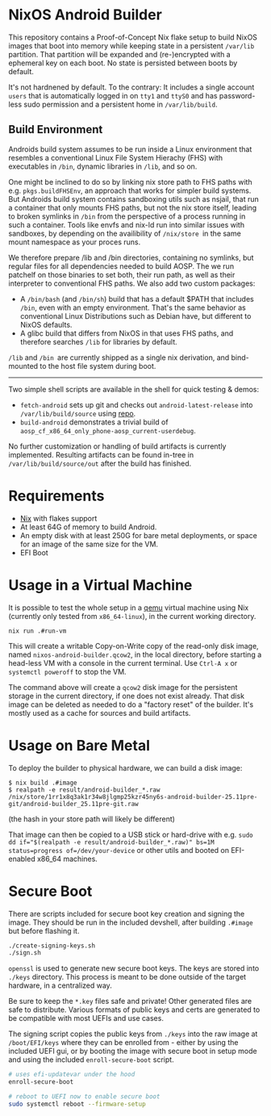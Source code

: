 # NixOS Android Builder

This repository contains a Proof-of-Concept Nix flake setup to build NixOS images that boot into memory while keeping state in a persistent `/var/lib` partition. That partition will be expanded and (re-)encrypted with
a ephemeral key on each boot. No state is persisted between boots by default.

It's not hardnened by default. To the contrary: It includes a single account `users` that is automatically logged in on `tty1` and `ttyS0` and has password-less sudo permission and a persistent home in `/var/lib/build`.

## Build Environment

Androids build system assumes to be run inside a Linux environment that resembles a conventional Linux File System Hierachy (FHS) with executables in `/bin`, dynamic libraries in `/lib`, and so on.

One might be inclined to do so by linking nix store path to FHS paths with e.g. `pkgs.buildFHSEnv`, an approach that works for simpler build systems. But Androids build system contains sandboxing utils such as nsjail, that run a container that only mounts FHS paths, but not the nix store itself, leading to broken symlinks in `/bin` from the perspective of a process running in such a container.
Tools like envfs and nix-ld run into similar issues with sandboxes, by depending on the  availibility of `/nix/store `in the same mount namespace as your proces runs.

We therefore prepare /lib and /bin directories, containing no symlinks, but regular files for all dependencies needed to build AOSP.
The we run patchelf on those binaries to set both, their run path, as well as their interpreter to conventional FHS paths.
We also add two custom packages:
- A `/bin/bash` (and `/bin/sh`) build that has a default $PATH that includes `/bin`, even with an empty environment. That's the same behavior as conventional Linux Distributions such as Debian have, but different to NixOS defaults.
- A glibc build that differs from NixOS in that uses FHS paths, and therefore searches `/lib` for libraries by default.

`/lib` and `/bin `are currently shipped as a single nix derivation, and bind-mounted to the host file system during boot.

---

Two simple shell scripts are available in the shell for quick testing & demos:

* `fetch-android` sets up git and checks out `android-latest-release` into `/var/lib/build/source` using [repo](https://android.googlesource.com/tools/repo).
* `build-android` demonstrates a trivial build of `aosp_cf_x86_64_only_phone-aosp_current-userdebug`.

No further customization or handling of build artifacts is currently implemented.
Resulting artifacts can be found in-tree in `/var/lib/build/source/out` after the
build has finished.

# Requirements

* [Nix](https://nixos.org) with flakes support
* At least 64G of memory to build Android.
* An empty disk with at least 250G for bare metal deployments, or space for an image of the same size for the VM.
* EFI Boot

# Usage in a Virtual Machine

It is possible to test the whole setup in a [qemu](http://qemu.org/) virtual machine using Nix (currently only tested from `x86_64-linux`), in the current working directory.

```shell-session
nix run .#run-vm
```

This will create a writable Copy-on-Write copy of the read-only disk image, named `nixos-android-builder.qcow2`, in the local directory, before starting a head-less VM with a console in the current terminal. Use `Ctrl-A x` or `systemctl poweroff` to stop the VM.

The command above will create a `qcow2` disk image for the persistent storage in the current directory, if one does not exist already. That disk image can be deleted as needed to do a "factory reset" of the builder. It's mostly used as a cache for sources and build artifacts.

# Usage on Bare Metal

To deploy the builder to physical hardware, we can build a disk image:

```shell-session
$ nix build .#image
$ realpath -e result/android-builder_*.raw
/nix/store/1rr1x8q3ak1r34w8jlgmp25kzr45ny6s-android-builder-25.11pre-git/android-builder_25.11pre-git.raw
```

(the hash in your store path will likely be different)

That image can then be copied to a USB stick or hard-drive with e.g. `sudo dd if="$(realpath -e result/android-builder_*.raw)" bs=1M status=progress of=/dev/your-device` or other utils and booted on EFI-enabled x86_64 machines.

# Secure Boot

There are scripts included for secure boot key creation and signing the image. They should be run in the included devshell, after building `.#image` but before flashing it.

```sh
./create-signing-keys.sh
./sign.sh
```

`openssl` is used to generate new secure boot keys. The keys are stored into `./keys` directory.
This process is meant to be done outside of the target hardware, in a centralized way.

Be sure to keep the `*.key` files safe and private! Other generated files are safe to distribute.
Various formats of public keys and certs are generated to be compatible with most UEFIs and use cases.

The signing script copies the public keys from `./keys` into the raw image at `/boot/EFI/keys` where they can be enrolled from -
either by using the included UEFI gui, or by booting the image with secure boot in setup mode and using the included `enroll-secure-boot` script.

```sh
# uses efi-updatevar under the hood
enroll-secure-boot

# reboot to UEFI now to enable secure boot
sudo systemctl reboot --firmware-setup
```
